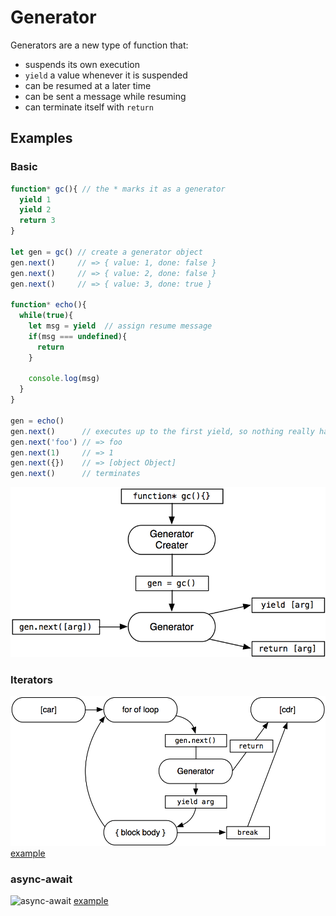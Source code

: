# Generator

Generators are a new type of function that:

* suspends its own execution
* `yield` a value whenever it is suspended
* can be resumed at a later time
* can be sent a message while resuming
* can terminate itself with `return`

## Examples

### Basic

```javascript
function* gc(){ // the * marks it as a generator
  yield 1
  yield 2
  return 3
}

let gen = gc() // create a generator object
gen.next()     // => { value: 1, done: false }
gen.next()     // => { value: 2, done: false }
gen.next()     // => { value: 3, done: true }

function* echo(){
  while(true){
    let msg = yield  // assign resume message
    if(msg === undefined){
      return
    }

    console.log(msg)
  }
}

gen = echo()
gen.next()      // executes up to the first yield, so nothing really happens
gen.next('foo') // => foo
gen.next(1)     // => 1
gen.next({})    // => [object Object]
gen.next()      // terminates
```

![vaguely useful lifecycle diagram](https://github.com/fengb/es6/blob/master/generator-lifecycle.png?raw=true)

### Iterators

![iterator](https://github.com/fengb/es6/blob/master/iterator.png?raw=true)
[example](https://github.com/fengb/es6/blob/master/iterator.js)

### async-await

![async-await](https://github.com/fengb/es6/blob/master/co.png?raw=true)
[example](https://github.com/fengb/es6/blob/master/async-await.js)
